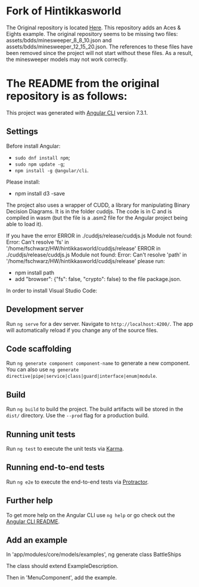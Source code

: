 # Fork of Hintikkasworld
The Original repository is located [Here](https://gitlab.inria.fr/fschwarz/hintikkasworld). This repository adds an Aces & Eights example. The original repository seems to be missing two files: assets/bdds/minesweeper_8_8_10.json and assets/bdds/minesweeper_12_15_20.json. The references to these files have been removed since the project will not start without these files. As a result, the minesweeper models may not work correctly.

# The README from the original repository is as follows:

This project was generated with [Angular CLI](https://github.com/angular/angular-cli) version 7.3.1.


## Settings


Before install Angular:
- `sudo dnf install npm`;
- `sudo npm update -g`;
- `npm install -g @angular/cli`.

Please install:
- npm install d3 -save

The project also uses a wrapper of CUDD, a library for manipulating Binary Decision Diagrams. It is in the folder cuddjs. The code is in C and is compiled in wasm (but the file is a .asm2 file for the Angular project being able to load it).


If you have the error
ERROR in ./cuddjs/release/cuddjs.js
Module not found: Error: Can't resolve 'fs' in '/home/fschwarz/HW/hintikkasworld/cuddjs/release'
ERROR in ./cuddjs/release/cuddjs.js
Module not found: Error: Can't resolve 'path' in '/home/fschwarz/HW/hintikkasworld/cuddjs/release'
please run:
- npm install path
- add "browser": {"fs": false, "crypto": false} to the file package.json.





In order to install Visual Studio Code:


## Development server

Run `ng serve` for a dev server. Navigate to `http://localhost:4200/`. The app will automatically reload if you change any of the source files.

## Code scaffolding

Run `ng generate component component-name` to generate a new component. You can also use `ng generate directive|pipe|service|class|guard|interface|enum|module`.

## Build

Run `ng build` to build the project. The build artifacts will be stored in the `dist/` directory. Use the `--prod` flag for a production build.

## Running unit tests

Run `ng test` to execute the unit tests via [Karma](https://karma-runner.github.io).

## Running end-to-end tests

Run `ng e2e` to execute the end-to-end tests via [Protractor](http://www.protractortest.org/).

## Further help

To get more help on the Angular CLI use `ng help` or go check out the [Angular CLI README](https://github.com/angular/angular-cli/blob/master/README.md).



## Add an example
In 'app/modules/core/models/examples', 
ng generate class BattleShips

The class should extend ExampleDescription.

Then in 'MenuComponent', add the example.

